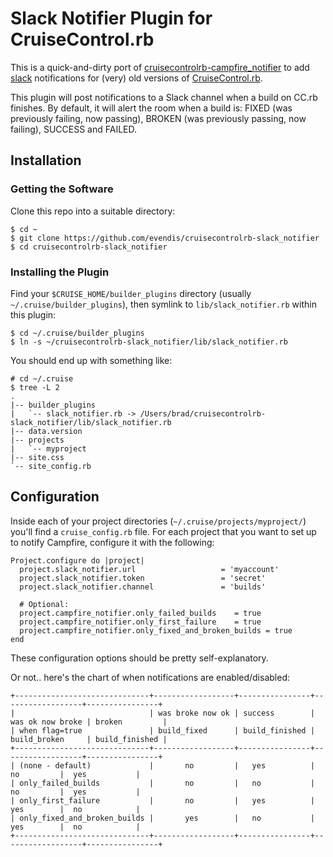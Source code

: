 # Slack Notifier Plugin for CruiseControl.rb

This is a quick-and-dirty port of
[cruisecontrolrb-campfire_notifier](https://github.com/h3h/cruisecontrolrb-campfire_notifier)
to add [slack](https://slack.com) notifications
for (very) old versions of [CruiseControl.rb](http://cruisecontrolrb.thoughtworks.com/).

This plugin will post notifications to a Slack channel when a build on CC.rb
finishes. By default, it will alert the room when a build is: FIXED (was
previously failing, now passing), BROKEN (was previously passing, now failing),
SUCCESS and FAILED.

## Installation

### Getting the Software

Clone this repo into a suitable directory:

    $ cd ~
    $ git clone https://github.com/evendis/cruisecontrolrb-slack_notifier
    $ cd cruisecontrolrb-slack_notifier

### Installing the Plugin

Find your `$CRUISE_HOME/builder_plugins` directory (usually
`~/.cruise/builder_plugins`), then symlink to `lib/slack_notifier.rb` within
this plugin:

    $ cd ~/.cruise/builder_plugins
    $ ln -s ~/cruisecontrolrb-slack_notifier/lib/slack_notifier.rb

You should end up with something like:

    # cd ~/.cruise
    $ tree -L 2
    .
    |-- builder_plugins
    |   `-- slack_notifier.rb -> /Users/brad/cruisecontrolrb-slack_notifier/lib/slack_notifier.rb
    |-- data.version
    |-- projects
    |   `-- myproject
    |-- site.css
    `-- site_config.rb

## Configuration

Inside each of your project directories (`~/.cruise/projects/myproject/`)
you'll find a `cruise_config.rb` file. For each project that you want to
set up to notify Campfire, configure it with the following:

    Project.configure do |project|
      project.slack_notifier.url                   = 'myaccount'
      project.slack_notifier.token                 = 'secret'
      project.slack_notifier.channel               = 'builds'

      # Optional:
      project.campfire_notifier.only_failed_builds    = true
      project.campfire_notifier.only_first_failure    = true
      project.campfire_notifier.only_fixed_and_broken_builds = true
    end

These configuration options should be pretty self-explanatory.

Or not.. here's the chart of when notifications are enabled/disabled:

    +------------------------------+------------------+----------------+------------------+----------------+
    |                              | was broke now ok | success        | was ok now broke | broken         |
    | when flag=true               | build_fixed      | build_finished | build_broken     | build_finished |
    +------------------------------+------------------+----------------+------------------+----------------+
    | (none - default)             |       no         |   yes          |       no         |  yes           |
    | only_failed_builds           |       no         |   no           |       no         |  yes           |
    | only_first_failure           |       no         |   yes          |       yes        |  no            |
    | only_fixed_and_broken_builds |       yes        |   no           |       yes        |  no            |
    +------------------------------+------------------+----------------+------------------+----------------+



